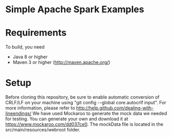 Simple Apache Spark Examples
=============

Requirements
======
To build, you need 

* Java 8 or higher 
* Maven 3 or higher (http://maven.apache.org/)

Setup
======
Before cloning this repository, be sure to enable automatic conversion of CRLF/LF on your machine using "git config --global core.autocrlf input". For more information, please  refer to http://help.github.com/dealing-with-lineendings/
We have used Mockaroo to generate the mock data we needed for testing. You can generate your own and download it at https://www.mockaroo.com/dd037ce0. The mockData file is located in the src/main/resources/webroot folder.

